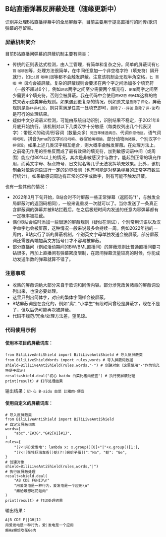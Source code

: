 ## B站直播弹幕反屏蔽处理（随缘更新中）

识别并处理B站直播弹幕中的全局屏蔽字，目前主要用于提高直播时的同传/歌词弹幕的存留率。

### 屏蔽机制简介
目前B站直播间弹幕的屏蔽机制主要有两类：
+ 传统的正则表达式检测，由人工管理，有简单和复杂之分。简单的屏蔽词有```匕首``` ```咖啡因```等，处理方法很简单，在中间任意加一个非空格字符（填充符）隔开就行，如```匕i首``` ```咖啡|因```等都不会触发屏蔽。注意该机制会无视半角空格，```匕 首``` ```咖 啡 因```均会被屏蔽。复杂的屏蔽规则会要求在两个字之间添加多个填充符（一般不超过6个），例如```网恋```两字之间至少需要两个填充符、```倒车```两字之间至少需要4个填充符，否则会被屏蔽。我在代码中会使用```网#2恋``` ```倒#4车```这样的格式来表示这类屏蔽规则。如果遇到更复杂的情况，例如原文是```删除了评论```，屏蔽规则是```删#4评#1论```，则只需满足任意一处填充即可，```删除了··评论``` ```删除了评·论```均是可行的处理结果。
+ 疑似中文分词语义检测，可能由系统自动识别，识别结果不稳定，于2021年8月底开始执行。该机制对以下几类汉字十分敏感（每类仅列出几个代表汉字）：带贬义的动词/形容词（数量众多）```死丑笨矮透病日```、代词```你您他这```、语气词```啊吧呢```、拼音为ma的汉字```妈马吗嘛```、器官```脸嘴眼脑```、部分动物```狗猪猴```、个别汉字```个样很没```。如果上述几类汉字相互组合，则大概率会触发屏蔽。在处理方法上，之前毫无作用的空格反而成了最有效果的填充符，加到敏感词语中间（或周围）能应付80%以上的情况，其次是非敏感汉字与数字，能起到正常的填充作用，而英文字母、标点符号、日文假名等几乎无法发挥填充效果。此外，该机制会对敏感词语进行一定的边界检测（也有可能是对整条弹幕的正常字符数进行统计），如果敏感词周边有正常的汉字或数字，则有可能不触发屏蔽。

也有一些其他的情况：
+ 2022年3月下旬开始，B站会时不时屏蔽一些正常弹幕（返回码"f"，与触发全局屏蔽时的返回码相同），一般来说重发一次就可以了。当你发送了一条真正含屏蔽词的弹幕并被B站拦截后，在之后极短时间内发送的任意内容弹幕都有一定概率被拦截。
+ 偶尔B站会临时添加一些很迷的屏蔽规则（疑似在测试），个别常用词语以及汉字单字也会被屏蔽，这种情况一般来说最多会持续一周。例如2022年初的一周内，B站实行了新的屏蔽机制，个别英文字母单独发送会被屏蔽，部分屏蔽词还需要两端加英文方括号```[]```才不容易被屏蔽。
+ 部分直播间（例如活动期间的BW/BML直播间）的屏蔽规则比普通直播间要刁钻很多，再加上直播间有弹幕密度限制，在房间弹幕流量较高的时候，你能成功发送半数的弹幕就算不错了。

### 注意事项
+ 收集的屏蔽词绝大部分来自于歌词和同传内容。部分涉党政黄赌毒的屏蔽词没列出来，也没必要处理。
+ 这里只列出简体字，对应的繁体字同样会被屏蔽。
+ B站屏蔽词是在变化的，例如"爬", "小学生"有段时间曾经是屏蔽字，现在不是了，但以后仍可能再次被屏蔽。
+ 代码不规范/冗余/处理方法差，望见谅。

### 代码使用示例
#### 使用本项目的屏蔽词库：
```
from BiliLiveAntiShield import BiliLiveAntiShield # 导入反屏蔽类
from BiliLiveShieldWords import rules,words # 导入屏蔽词数据
shield=BiliLiveAntiShield(rules,words,"·") # 创建对象（这里使用"·"作为填充符便于展示）
result=shield.deal("初心 baidu 白菜比猪肉便宜") # 执行反屏蔽处理
print(result) # 打印处理结果
```
输出结果：```初·心 B·aidu 白菜 比猪肉·便宜```

#### 使用自定义的屏蔽词库：
```
# 导入反屏蔽类
from BiliLiveAntiShield import BiliLiveAntiShield
# 自定义屏蔽词库
words=[
    "abc","E#3G","G#2[HI]#1J",
]
rules={
    "(?<!用)爱发电": lambda x: x.group()[0]+"|"+x.group()[1:],
    "(?<![花牡虾海车香])蛤(?![蜊蚧子蜃])":"Ha", "蛤": "Ge",
}
# 创建对象
shield=BiliLiveAntiShield(rules,words,"|")
# 执行反屏蔽处理
result=shield.deal(
    "AB CDE FGHIJ\n"
    "用爱发电是一种行为，爱发电是一个应用\n"
    "癞蛤蟆想吃花蛤肉"
) 
print(result) # 打印处理结果
```
输出结果：
```
A|B CDE F||GH|IJ
用爱发电是一种行为，爱|发电是一个应用
癞Ha蟆想吃花Ge肉
```